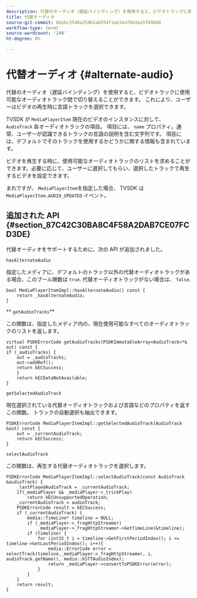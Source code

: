 ```yaml
---
description: 代替のオーディオ（遅延バインディング）を使用すると、ビデオトラックに使用可能なオーディオトラック間で切り替えることができます。 これにより、ユーザーはビデオの再生時に言語トラックを選択できます。
title: 代替オーディオ
source-git-commit: 02ebc3548a254b2a6554f1ab34afbb3ea5f09bb8
workflow-type: tm+mt
source-wordcount: '249'
ht-degree: 0%

---
```


# 代替オーディオ {#alternate-audio}

代替のオーディオ（遅延バインディング）を使用すると、ビデオトラックに使用可能なオーディオトラック間で切り替えることができます。 これにより、ユーザーはビデオの再生時に言語トラックを選択できます。

<!--<a id="section_E4F9DC28A2944BD08B4190A7F98A8365"></a>-->

TVSDK が `MediaPlayerItem` 現在のビデオのインスタンスに対して、 `AudioTrack` 各オーディオトラックの項目。 項目には、 `name` プロパティ。通常、ユーザーが認識できるトラックの言語の説明を含む文字列です。 項目には、デフォルトでそのトラックを使用するかどうかに関する情報も含まれています。

ビデオを再生する時に、使用可能なオーディオトラックのリストを求めることができます。必要に応じて、ユーザーに選択してもらい、選択したトラックで再生するビデオを設定できます。

まれですが、 `MediaPlayerItem`を指定した場合、 TVSDK は `MediaPlayerItem.AUDIO_UPDATED` イベント。

## 追加された API {#section_87C42C30BA8C4F58A2DAB7CE07FCD3DE}

代替オーディオをサポートするために、次の API が追加されました。

`hasAlternateAudio`

指定したメディアに、デフォルトのトラック以外の代替オーディオトラックがある場合、このブール関数は `true`. 代替オーディオトラックがない場合は、 `false`.

```
bool MediaPlayerItemImpl::hasAlternateAudio() const { 
    return _hasAlternateAudio; 
}
```

** `getAudioTracks`**

この関数は、指定したメディア内の、現在使用可能なすべてのオーディオトラックのリストを返します。

```
virtual PSDKErrorCode getAudioTracks(PSDKImmutableArray<AudioTrack>*& out) const { 
if (_audioTracks) { 
    out = _audioTracks; 
    out->addRef(); 
    return kECSuccess; 
    } 
    return kECDataNotAvailable; 
} 
```

`getSelectedAudioTrack`

現在選択されている代替オーディオトラックおよび言語などのプロパティを返すこの関数。 トラックの自動選択も抽出できます。

```
PSDKErrorCode MediaPlayerItemImpl::getSelectedAudioTrack(AudioTrack &out) const { 
    out = _currentAudioTrack; 
    return kECSuccess; 
}
```

`selectAudioTrack`

この関数は、再生する代替オーディオトラックを選択します。

```
PSDKErrorCode MediaPlayerItemImpl::selectAudioTrack(const AudioTrack &audioTrack) { 
    _lastPlayedAudioTrack = _currentAudioTrack; 
    if(_mediaPlayer && _mediaPlayer->_trickPlay) 
        return kECUnsupportedOperation; 
    _currentAudioTrack = audioTrack; 
    PSDKErrorCode result = kECSuccess; 
    if (_currentAudioTrack) { 
        media::TimeLine* timeline = NULL; 
        if (_mediaPlayer->_fragHttpStreamer) 
            _mediaPlayer->_fragHttpStreamer->GetTimeLine(&timeline); 
        if (timeline) { 
            for (int32_t i = timeline->GetFirstPeriodIndex(); i <= timeline->GetLastPeriodIndex(); i++){ 
                media::ErrorCode error = selectTrack(timeline,_mediaPlayer->_fragHttpStreamer, i, audioTrack.getName(), media::kSTTAudioIndex); 
                return _mediaPlayer->convertToPSDKError(error); 
            } 
        } 
    }   
    return result; 
}
```
